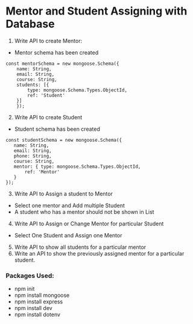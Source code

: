 # Mentor and Student Assigning with Database
1. Write API to create Mentor:

 - Mentor schema has been created

```
const mentorSchema = new mongoose.Schema({
    name: String,
    email: String,
    course: String,
    students: [{
        type: mongoose.Schema.Types.ObjectId,
        ref: 'Student'
    }]
    });
```    
2. Write API to create Student

 - Student schema has been created

 ```
 const studentSchema = new mongoose.Schema({
    name: String,
    email: String,
    phone: String,
    course: String,
    mentor: { type: mongoose.Schema.Types.ObjectId,
        ref: 'Mentor'
    }
});
```
3. Write API to Assign a student to Mentor

  - Select one mentor and Add multiple Student 
  - A student who has a mentor should not be shown in List

4. Write API to Assign or Change Mentor for particular Student

  - Select One Student and Assign one Mentor

5. Write API to show all students for a particular mentor
6. Write an API to show the previously assigned mentor for a particular student.

### Packages Used:
 
 - npm init
 - npm install mongoose
 - npm install express
 - npm install dev
 - npm install dotenv


